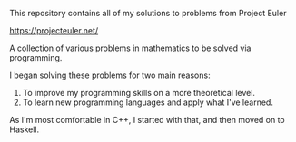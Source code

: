 This repository contains all of my solutions to problems from Project Euler

https://projecteuler.net/

A collection of various problems in mathematics to be solved via programming.


I began solving these problems for two main reasons:
  1. To improve my programming skills on a more theoretical level.
  2. To learn new programming languages and apply what I've learned.


As I'm most comfortable in C++, I started with that, and then moved on to Haskell.
